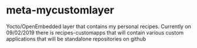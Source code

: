 meta-mycustomlayer
============

Yocto/OpenEmbedded layer that contains my personal recipes.
Currently on 09/02/2019 there is recipes-customapps that will
contain various custom applications that will be standalone
repositories on github
